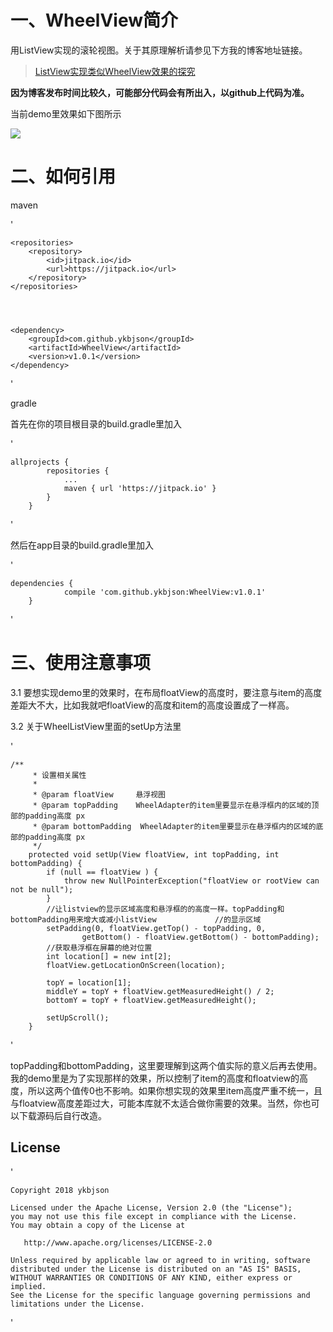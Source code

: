 # 一、WheelView简介 

用ListView实现的滚轮视图。关于其原理解析请参见下方我的博客地址链接。

>[ListView实现类似WheelView效果的探究](https://blog.csdn.net/yankebin/article/details/51580683)

**因为博客发布时间比较久，可能部分代码会有所出入，以github上代码为准。**

当前demo里效果如下图所示

![](https://raw.githubusercontent.com/ykbjson/WheelView/master/wheelview.gif)




# 二、如何引用

maven

'

	<repositories>
		<repository>
		    <id>jitpack.io</id>
		    <url>https://jitpack.io</url>
		</repository>
	</repositories>




	<dependency>
	    <groupId>com.github.ykbjson</groupId>
	    <artifactId>WheelView</artifactId>
	    <version>v1.0.1</version>
	</dependency>


'


gradle

首先在你的项目根目录的build.gradle里加入

'

	allprojects {
			repositories {
				...
				maven { url 'https://jitpack.io' }
			}
		}



'

然后在app目录的build.gradle里加入

'

	dependencies {
		        compile 'com.github.ykbjson:WheelView:v1.0.1'
		}


'


# 三、使用注意事项


3.1 要想实现demo里的效果时，在布局floatView的高度时，要注意与item的高度差距大不大，比如我就吧floatView的高度和item的高度设置成了一样高。


3.2 关于WheelListView里面的setUp方法里

'

	/**
	     * 设置相关属性
	     *
	     * @param floatView     悬浮视图
	     * @param topPadding    WheelAdapter的item里要显示在悬浮框内的区域的顶部的padding高度 px
	     * @param bottomPadding  WheelAdapter的item里要显示在悬浮框内的区域的底部的padding高度 px
	     */
	    protected void setUp(View floatView, int topPadding, int bottomPadding) {
	        if (null == floatView ) {
	            throw new NullPointerException("floatView or rootView can not be null");
	        }
	        //让listview的显示区域高度和悬浮框的的高度一样。topPadding和bottomPadding用来增大或减小listView			 //的显示区域
	        setPadding(0, floatView.getTop() - topPadding, 0,
	                getBottom() - floatView.getBottom() - bottomPadding);
	        //获取悬浮框在屏幕的绝对位置
	        int location[] = new int[2];
	        floatView.getLocationOnScreen(location);
	
	        topY = location[1];
	        middleY = topY + floatView.getMeasuredHeight() / 2;
	        bottomY = topY + floatView.getMeasuredHeight();
	
	        setUpScroll();
	    }
	    

'

topPadding和bottomPadding，这里要理解到这两个值实际的意义后再去使用。我的demo里是为了实现那样的效果，所以控制了item的高度和floatview的高度，所以这两个值传0也不影响。如果你想实现的效果里item高度严重不统一，且与floatview高度差距过大，可能本库就不太适合做你需要的效果。当然，你也可以下载源码后自行改造。

## License

'

	Copyright 2018 ykbjson
	
	Licensed under the Apache License, Version 2.0 (the "License");
	you may not use this file except in compliance with the License.
	You may obtain a copy of the License at
	
	   http://www.apache.org/licenses/LICENSE-2.0
	
	Unless required by applicable law or agreed to in writing, software
	distributed under the License is distributed on an "AS IS" BASIS,
	WITHOUT WARRANTIES OR CONDITIONS OF ANY KIND, either express or implied.
	See the License for the specific language governing permissions and
	limitations under the License.	


'
 